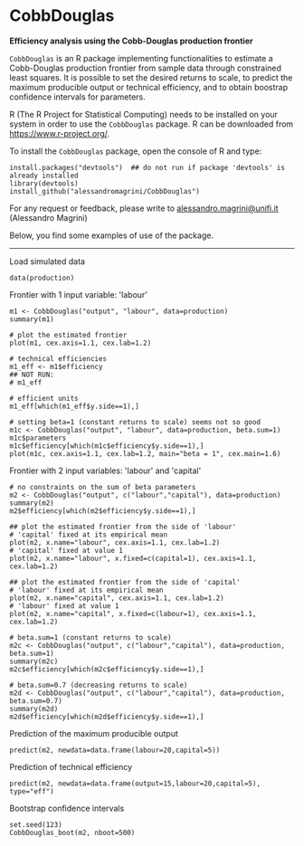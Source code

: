 # CobbDouglas
__Efficiency analysis using the Cobb-Douglas production frontier__

`CobbDouglas` is an R package implementing functionalities to estimate a Cobb-Douglas production frontier from sample data through constrained least squares.
It is possible to set the desired returns to scale, to predict the maximum producible
output or technical efficiency, and to obtain boostrap confidence intervals for parameters.

R (The R Project for Statistical Computing) needs to be installed on your system in order
to use the `CobbDouglas` package. R can be downloaded from https://www.r-project.org/.

To install the `CobbDouglas` package, open the console of R and type:
```
install.packages("devtools")  ## do not run if package 'devtools' is already installed
library(devtools)
install_github("alessandromagrini/CobbDouglas")
```

For any request or feedback, please write to <alessandro.magrini@unifi.it> (Alessandro Magrini)

Below, you find some examples of use of the package.
_________________________________________________________________

Load simulated data
```
data(production)
```
Frontier with 1 input variable: 'labour'
```
m1 <- CobbDouglas("output", "labour", data=production)
summary(m1)

# plot the estimated frontier
plot(m1, cex.axis=1.1, cex.lab=1.2)

# technical efficiencies
m1_eff <- m1$efficiency
## NOT RUN:
# m1_eff

# efficient units
m1_eff[which(m1_eff$y.side==1),]

# setting beta=1 (constant returns to scale) seems not so good
m1c <- CobbDouglas("output", "labour", data=production, beta.sum=1)
m1c$parameters
m1c$efficiency[which(m1c$efficiency$y.side==1),]
plot(m1c, cex.axis=1.1, cex.lab=1.2, main="beta = 1", cex.main=1.6)
```
Frontier with 2 input variables: 'labour' and 'capital'
```
# no constraints on the sum of beta parameters
m2 <- CobbDouglas("output", c("labour","capital"), data=production)
summary(m2)
m2$efficiency[which(m2$efficiency$y.side==1),]

## plot the estimated frontier from the side of 'labour'
# 'capital' fixed at its empirical mean
plot(m2, x.name="labour", cex.axis=1.1, cex.lab=1.2)
# 'capital' fixed at value 1
plot(m2, x.name="labour", x.fixed=c(capital=1), cex.axis=1.1, cex.lab=1.2)

## plot the estimated frontier from the side of 'capital'
# 'labour' fixed at its empirical mean
plot(m2, x.name="capital", cex.axis=1.1, cex.lab=1.2)
# 'labour' fixed at value 1
plot(m2, x.name="capital", x.fixed=c(labour=1), cex.axis=1.1, cex.lab=1.2)

# beta.sum=1 (constant returns to scale)
m2c <- CobbDouglas("output", c("labour","capital"), data=production, beta.sum=1)
summary(m2c)
m2c$efficiency[which(m2c$efficiency$y.side==1),]

# beta.sum=0.7 (decreasing returns to scale)
m2d <- CobbDouglas("output", c("labour","capital"), data=production, beta.sum=0.7)
summary(m2d)
m2d$efficiency[which(m2d$efficiency$y.side==1),]
```
Prediction of the maximum producible output
```
predict(m2, newdata=data.frame(labour=20,capital=5))
```
Prediction of technical efficiency
```
predict(m2, newdata=data.frame(output=15,labour=20,capital=5), type="eff")
```
Bootstrap confidence intervals
```
set.seed(123)
CobbDouglas_boot(m2, nboot=500)
```
